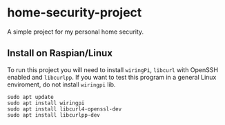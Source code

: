 # home-security-project
A simple project for my personal home security.

## Install on Raspian/Linux
To run this project you will need to install `wiringPi`, `libcurl` with OpenSSH enabled and `libcurlpp`.
If you want to test this program in a general Linux enviroment, do not install `wiringpi` lib.
```
sudo apt update
sudo apt install wiringpi
sudo apt install libcurl4-openssl-dev
sudo apt install libcurlpp-dev
```
